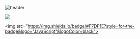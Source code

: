 ![header](https://capsule-render.vercel.app/api?type=waving&color=auto&height=300&section=header&text=jimin's%20github&fontSize=90)

<img src="https://img.shields.io/badge/JavaScript-F7DF1E?style=for-the-badge&logo=JavaScript&logoColor=white">

<img src="https://img.shields.io/badge/#F7DF1E?style=for-the-badge&logo="JavaScript"&logoColor=black">
